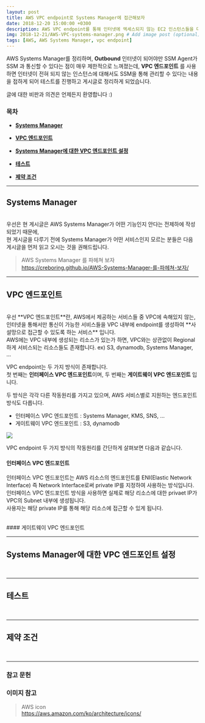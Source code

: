 ```yaml
---
layout: post
title: AWS VPC endpoint로 Systems Manager에 접근해보자
date: 2018-12-20 15:00:00 +0300
description: AWS VPC endpoint를 통해 인터넷에 엑세스되지 않는 EC2 인스턴스들을 대상으로 Systems Manager를 사용해 보았다. # Add post description (optional)
img: 2018-12-21/AWS-VPC-systems-manager.png # Add image post (optional)
tags: [AWS, AWS Systems Manager, vpc endpoint]
---
```


AWS Systems Manager를 정리하며, **Outbound** 인터넷이 되어야만 SSM Agent가 SSM 과 통신할 수 있다는 점이 매우 제한적으로 느껴졌는데, **VPC 엔드포인트** 를 사용하면 인터넷이 전혀 되지 않는 인스턴스에 대해서도 SSM을 통해 관리할 수 있다는 내용을 접하게 되어 테스트를 진행하고 게시글로 정리하게 되었습니다.

글에 대한 비판과 의견은 언제든지 환영합니다 :)

### 목차

- **[Systems Manager](#systems-manager)**

- **[VPC 엔드포인트](#vpc-엔드포인트)**

- **[Systems Manager에 대한 VPC 엔드포인트 설정](#systems-manager에-대한-vpc-엔드포인트-설정)**

- **[테스트](#테스트)**

- **[제약 조건](#제약-조건)**

---

## Systems Manager

<br>
우선은 현 게시글은 AWS Systems Manager가 어떤 기능인지 안다는 전제하에 작성되었기 때문에,<br>
현 게시글을 다루기 전에 Systems Manager가 어떤 서비스인지 모르는 분들은 다음 게시글을 먼저 읽고 오시는 것을 권해드립니다.

> AWS Systems Manager 를 파헤쳐 보자
<br>https://creboring.github.io/AWS-Systems-Manager-를-파헤쳐-보자/

---

## VPC 엔드포인트

<br>
우선 **VPC 엔드포인트**란, AWS에서 제공하는 서비스들 중 VPC에 속해있지 않는, 인터넷을 통해서만 통신이 가능한 서비스들을 VPC 내부에 endpoint를 생성하여 **사설망으로 접근할 수 있도록 하는 서비스** 입니다.<br>
AWS에는 VPC 내부에 생성되는 리소스가 있는가 하면, VPC와는 상관없이 Regional 하게 서비스되는 리소스들도 존재합니다. ex) S3, dynamodb, Systems Manager, ...

VPC endpoint는 두 가지 방식이 존재합니다.<br>
첫 번째는 **인터페이스 VPC 엔드포인트**이며, 두 번째는 **게이트웨이 VPC 엔드포인트** 입니다.

두 방식은 각각 다른 작동원리를 가지고 있으며, AWS 서비스별로 지원하는 엔드포인트 방식도 다릅니다.<br>
- 인터페이스 VPC 엔드포인트 : Systems Manager, KMS, SNS, ...
- 게이트웨이 VPC 엔드포인트 : S3, dynamodb

<img src="https://docs.aws.amazon.com/ko_kr/vpc/latest/userguide/images/vpc-endpoint-s3-diagram.png">

VPC endpoint 두 가지 방식의 작동원리를 간단하게 살펴보면 다음과 같습니다.<br>

#### 인터페이스 VPC 엔드포인트

인터페이스 VPC 엔드포인트는 AWS 리소스의 엔드포인트를 ENI(Elastic Network Interface) 즉 Network Interface로써 private IP를 지정하여 사용하는 방식입니다.<br>
인터페이스 VPC 엔드포인트 방식을 사용하면 실제로 해당 리소스에 대한 privaet IP가 VPC의 Subnet 내부에 생성됩니다.<br>
사용자는 해당 private IP를 통해 해당 리소스에 접근할 수 있게 됩니다.

<br>
#### 게이트웨이 VPC 엔드포인트



---

## Systems Manager에 대한 VPC 엔드포인트 설정

<br>


---

## 테스트

<br>


---

## 제약 조건

<br>

---

### 참고 문헌


### 이미지 참고

> AWS icon<br>
https://aws.amazon.com/ko/architecture/icons/
